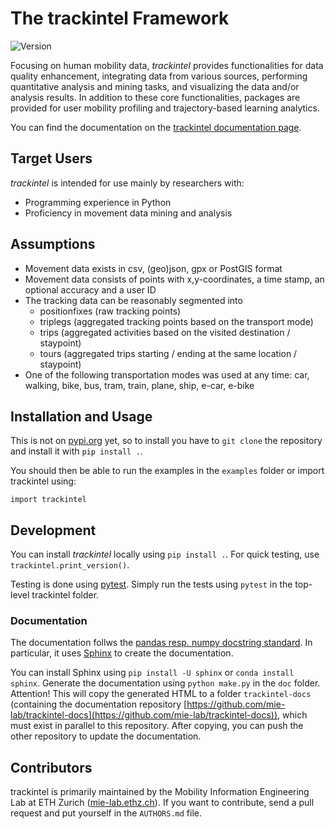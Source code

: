 # The trackintel Framework

![Version](https://img.shields.io/badge/version-v0.0.1-red.svg)

Focusing on human mobility data, *trackintel* provides functionalities for data quality enhancement, integrating data from various sources, performing quantitative analysis and mining tasks, and visualizing the data and/or analysis results. In addition to these core functionalities, packages are provided for user mobility profiling and trajectory-based learning analytics.

You can find the documentation on the [trackintel documentation page](https://mie-lab.github.io/trackintel-docs).

## Target Users

*trackintel* is intended for use mainly by researchers with:

* Programming experience in Python
* Proficiency in movement data mining and analysis

## Assumptions

* Movement data exists in csv, (geo)json, gpx or PostGIS format
* Movement data consists of points with x,y-coordinates, a time stamp, an optional accuracy and a user ID
* The tracking data can be reasonably segmented into 
  * positionfixes (raw tracking points)
  * triplegs (aggregated tracking points based on the transport mode)
  * trips (aggregated activities based on the visited destination / staypoint)
  * tours (aggregated trips starting / ending at the same location / staypoint)
* One of the following transportation modes was used at any time: car, walking, bike, bus, tram, train, plane, ship, e-car, e-bike

## Installation and Usage

This is not on [pypi.org](https://pypi.org/) yet, so to install you have to `git clone` the repository and install it with `pip install .`.

You should then be able to run the examples in the `examples` folder or import trackintel using:
```{python}
import trackintel
```

## Development

You can install *trackintel* locally using `pip install .`. For quick testing, use `trackintel.print_version()`.

Testing is done using [pytest](https://docs.pytest.org/en/latest). Simply run the tests using `pytest` in the top-level trackintel folder.

### Documentation

The documentation follws the [pandas resp. numpy docstring standard](https://pandas-docs.github.io/pandas-docs-travis/development/contributing.html#contributing-to-the-documentation). In particular, it uses [Sphinx](http://www.sphinx-doc.org/en/master/) to create the documentation.

You can install Sphinx using `pip install -U sphinx` or `conda install sphinx`. Generate the documentation using `python make.py` in the `doc` folder. Attention! This will copy the generated HTML to a folder `trackintel-docs` (containing the documentation repository [https://github.com/mie-lab/trackintel-docs](https://github.com/mie-lab/trackintel-docs)), which must exist in parallel to this repository. After copying, you can push the other repository to update the documentation.

## Contributors

trackintel is primarily maintained by the Mobility Information Engineering Lab at ETH Zurich ([mie-lab.ethz.ch](http://mie-lab.ethz.ch)). If you want to contribute, send a pull request and put yourself in the `AUTHORS.md` file.
